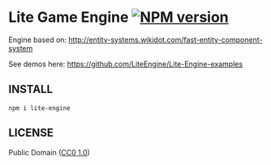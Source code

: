 # Lite Game Engine [![NPM version](https://badge.fury.io/js/lite-engine.png)](http://badge.fury.io/js/lite-engine)

Engine based on: http://entity-systems.wikidot.com/fast-entity-component-system

See demos here: https://github.com/LiteEngine/Lite-Engine-examples

## INSTALL

```
npm i lite-engine
```

## LICENSE
Public Domain ([CC0 1.0](http://creativecommons.org/publicdomain/zero/1.0/))
